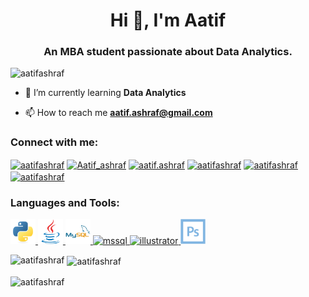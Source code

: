 <!--### Hi there 👋


**aatifashraf/aatifashraf** is a ✨ _special_ ✨ repository because its `README.md` (this file) appears on your GitHub profile.

Here are some ideas to get you started:

- 🔭 I’m currently working on ...
- 🌱 I’m currently learning ...
- 👯 I’m looking to collaborate on ...
- 🤔 I’m looking for help with ...
- 💬 Ask me about ...
- 📫 How to reach me: ...
- 😄 Pronouns: ...
- ⚡ Fun fact: ...
-->

<h1 align="center">Hi 👋, I'm Aatif</h1>
<h3 align="center">An MBA student passionate about Data Analytics.</h3>

<p align="left"> <img src="https://komarev.com/ghpvc/?username=aatifashraf&label=Profile%20views&color=0080c0&style=flat-square" alt="aatifashraf" /> </p>

- 🌱 I’m currently learning **Data Analytics**

- 📫 How to reach me **aatif.ashraf@gmail.com**

<h3 align="left">Connect with me:</h3>
<p align="left">
<a href="https://www.linkedin.com/in/aatifashraf" target="blank"><img align="center" src="https://raw.githubusercontent.com/rahuldkjain/github-profile-readme-generator/master/src/images/icons/Social/linked-in-alt.svg" alt="aatifashraf" height="30" width="40" /></a>
<a href="https://www.twitter.com/aatif_ashraf" target="blank"><img align="center" src="https://raw.githubusercontent.com/rahuldkjain/github-profile-readme-generator/master/src/images/icons/Social/twitter.svg" alt="Aatif_ashraf" height="30" width="40" /></a>
<a href="https://www.instagram.com/aatif.ashraf" target="blank"><img align="center" src="https://raw.githubusercontent.com/rahuldkjain/github-profile-readme-generator/master/src/images/icons/Social/instagram.svg" alt="aatif.ashraf" height="30" width="40" /></a>
<a href="https://www.facebook.com/aatifashraf" target="blank"><img align="center" src="https://raw.githubusercontent.com/rahuldkjain/github-profile-readme-generator/master/src/images/icons/Social/facebook.svg" alt="aatifashraf" height="30" width="40" /></a>
<a href="https://www.behance.net/aatifashraf" target="blank"><img align="center" src="https://raw.githubusercontent.com/rahuldkjain/github-profile-readme-generator/master/src/images/icons/Social/behance.svg" alt="aatifashraf" height="30" width="40" /></a>
<a href="https://www.kaggle.com/aatifashraf" target="blank"><img align="center" src="https://raw.githubusercontent.com/rahuldkjain/github-profile-readme-generator/master/src/images/icons/Social/kaggle.svg" alt="aatifashraf" height="30" width="40" /></a>
</p>

<h3 align="left">Languages and Tools:</h3>
<p align="left"> <a href="https://www.python.org" target="_blank"> <img src="https://raw.githubusercontent.com/devicons/devicon/master/icons/python/python-original.svg" alt="python" width="40" height="40"/> </a> <a href="https://www.java.com" target="_blank"> <img src="https://raw.githubusercontent.com/devicons/devicon/master/icons/java/java-original.svg" alt="java" width="40" height="40"/> </a> <a href="https://www.mysql.com/" target="_blank"> <img src="https://raw.githubusercontent.com/devicons/devicon/master/icons/mysql/mysql-original-wordmark.svg" alt="mysql" width="40" height="40"/> </a> <a href="https://www.microsoft.com/en-us/sql-server" target="_blank"> <img src="https://www.svgrepo.com/show/303229/microsoft-sql-server-logo.svg" alt="mssql" width="40" height="40"/> </a> <a href="https://www.adobe.com/in/products/illustrator.html" target="_blank"> <img src="https://www.vectorlogo.zone/logos/adobe_illustrator/adobe_illustrator-icon.svg" alt="illustrator" width="40" height="40"/> </a> <a href="https://www.photoshop.com/en" target="_blank"> <img src="https://raw.githubusercontent.com/devicons/devicon/master/icons/photoshop/photoshop-line.svg" alt="photoshop" width="40" height="40"/> </a> </p>

<p><img align="left" src="https://github-readme-stats.vercel.app/api/top-langs?username=aatifashraf&show_icons=true&theme=tokyonight&locale=en&layout=compact" alt="aatifashraf" /></p>

<p>&nbsp;<img align="center" src="https://github-readme-stats.vercel.app/api?username=aatifashraf&show_icons=true&theme=tokyonight&locale=en" alt="aatifashraf" /></p>

<p><img align="center" src="https://github-readme-streak-stats.herokuapp.com/?user=aatifashraf&" alt="aatifashraf" /></p>
